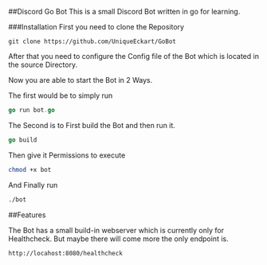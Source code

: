 ##Discord Go Bot
This is a small Discord Bot written in go for learning.

###Installation
First you need to clone the Repository
```
git clone https://github.com/UniqueEckart/GoBot
```
After that you need to configure the Config file of the Bot which is located in the source Directory.

Now you are able to start the Bot in 2 Ways.

The first would be to simply run
```go
go run bot.go
```
The Second is to First build the Bot and then run it.
```go
go build
```
Then give it Permissions to execute
```bash
chmod +x bot
```
And Finally run
```bash
./bot
```

##Features

The Bot has a small build-in webserver which is currently only for Healthcheck. But maybe there will come more the only endpoint is.
```url
http://locahost:8080/healthcheck
```